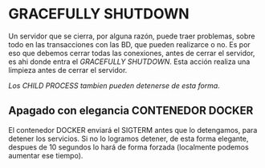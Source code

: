 # GRACEFULLY SHUTDOWN

Un servidor que se cierra, por alguna razón, puede traer problemas, sobre todo en las transacciones con las BD, que pueden realizarce o no. Es por eso que debemos cerrar todas las conexiones, antes de cerrar el servidor, es ahi donde entra el *GRACEFULLY SHUTDOWN*.
Esta acción realiza una limpieza antes de cerrar el servidor.

*Los CHILD PROCESS tambien pueden detenerse de esta forma.*


## Apagado con elegancia CONTENEDOR DOCKER

El contenedor DOCKER enviará el SIGTERM antes que lo detengamos, para detener los servicios. Si no lo logramos detener, de esta forma elegante, despues de 10 segundos lo hará de forma forzada (localmente podemos aumentar ese tiempo).

